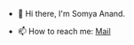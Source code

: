 - 👋  Hi there, I'm Somya Anand.

- 📫  How to reach me: [Mail](onlyskr1710@gmail.com)
<!--
**Somya1041/Somya1041** is a ✨ _special_ ✨ repository because its `README.md` (this file) appears on your GitHub profile.
- 👀 Interested in 

Here are some ideas to get you started:

- 🔭 I’m currently working on ...
- 🌱 I’m currently learning ...
- 👯 I’m looking to collaborate on ...
- 🤔 I’m looking for help with ...
- 💬 Ask me about ...
- 📫 How to reach me: ...
- 😄 Pronouns: ...
- ⚡ Fun fact: ...
-->
